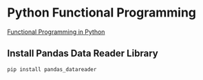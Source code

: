 # Python Functional Programming

[Functional Programming in Python](https://machinelearningmastery.com/functional-programming-in-python/)

## Install Pandas Data Reader Library

```
pip install pandas_datareader
```

